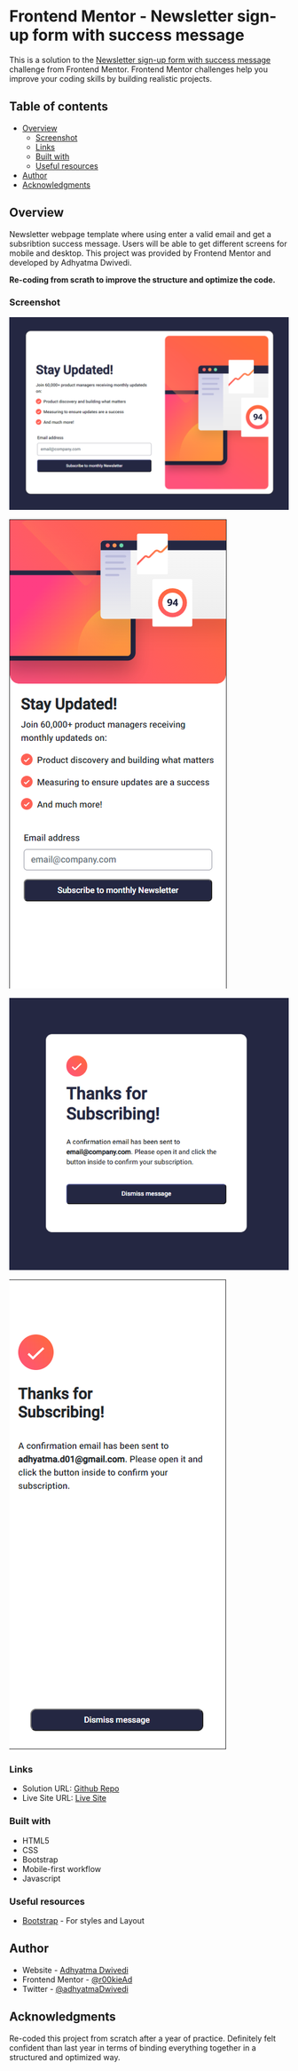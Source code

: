 # Frontend Mentor - Newsletter sign-up form with success message

This is a solution to the [Newsletter sign-up form with success message](https://www.frontendmentor.io/challenges/newsletter-signup-form-with-success-message-3FC1AZbNrv) challenge from Frontend Mentor. Frontend Mentor challenges help you improve your coding skills by building realistic projects. 

## Table of contents

- [Overview](#overview)
  - [Screenshot](#screenshot)
  - [Links](#links)
  - [Built with](#built-with)
  - [Useful resources](#useful-resources)
- [Author](#author)
- [Acknowledgments](#acknowledgments)


## Overview

Newsletter webpage template where using enter a valid email and get a subsribtion success message. Users will be able to get different screens for mobile and desktop.
This project was provided by Frontend Mentor and developed by Adhyatma Dwivedi.

<strong>Re-coding from scrath to improve the structure and optimize the code.</strong>

### Screenshot

![Desktop Homepage](images/desktopHomepage.png)

![Mobile Homepage](images/mobileHomepage.png)

![Desktop Success](images/DesktopSuccess.png)

![Mobile Success](images/mobileSuccess.png)


### Links

- Solution URL: [Github Repo](https://github.com/r00kieAd/newsletter)
- Live Site URL: [Live Site](https://r00kiead.github.io/newsletter/)


### Built with

- HTML5
- CSS
- Bootstrap
- Mobile-first workflow
- Javascript

### Useful resources
- [Bootstrap](https://getbootstrap.com/docs/5.2/getting-started/introduction/) - For styles and Layout

## Author

- Website - [Adhyatma Dwivedi](https://personal-site-b3o065boq-r00kiead.vercel.app/)
- Frontend Mentor - [@r00kieAd](https://www.frontendmentor.io/profile/r00kieAd)
- Twitter - [@adhyatmaDwivedi](https://twitter.com/adhyatmaDwivedi)


## Acknowledgments

Re-coded this project from scratch after a year of practice. Definitely felt confident than last year in terms of binding everything together in a structured and optimized way.
